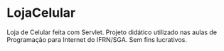 # LojaCelular
Loja de Celular feita com Servlet. Projeto didático utilizado nas aulas de Programação para Internet do IFRN/SGA. Sem fins lucrativos.
